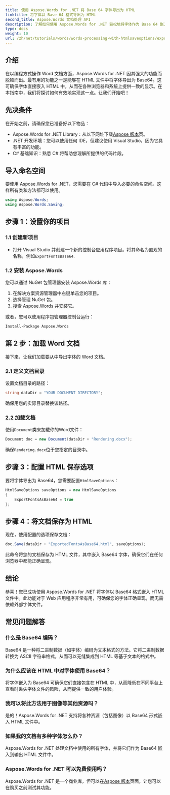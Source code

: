 ```yaml
---
title: 使用 Aspose.Words for .NET 将 Base 64 字体导出为 HTML
linktitle: 将字体以 Base 64 格式导出为 HTML
second_title: Aspose.Words 文档处理 API
description: 了解如何使用 Aspose.Words for .NET 轻松地将字体作为 Base 64 嵌入 HTML 文件中。本分步指南将帮助您确保在各种浏览器和平台上的字体显示一致。
type: docs
weight: 10
url: /zh/net/tutorials/words/words-processing-with-htmlsaveoptions/export-fonts-as-base-64-to-html/
---
```

## 介绍

在以编程方式操作 Word 文档方面，Aspose.Words for .NET 因其强大的功能而脱颖而出。最有用的功能之一是能够在 HTML 文件中将字体导出为 Base64。这可确保字体直接嵌入 HTML 中，从而在各种浏览器和系统上提供一致的显示。在本指南中，我们将探讨如何有效地实现这一点。让我们开始吧！

## 先决条件

在开始之前，请确保您已准备好以下物品：

-  Aspose.Words for .NET Library：从以下网址下载[Aspose 版本](https://releases.aspose.com/words/net/)页。
- .NET 开发环境：您可以使用任何 IDE，但建议使用 Visual Studio，因为它具有丰富的功能。
- C# 基础知识：熟悉 C# 将帮助您理解所提供的代码片段。

## 导入命名空间

要使用 Aspose.Words for .NET，您需要在 C# 代码中导入必要的命名空间。这样所有类和方法都可以使用。

```csharp
using Aspose.Words;
using Aspose.Words.Saving;
```

## 步骤 1：设置你的项目

### 1.1 创建新项目

- 打开 Visual Studio 并创建一个新的控制台应用程序项目。将其命名为直观的名称，例如`ExportFontsBase64`.

### 1.2 安装 Aspose.Words

您可以通过 NuGet 包管理器安装 Aspose.Words 库：

1. 在解决方案资源管理器中右键单击您的项目。
2. 选择管理 NuGet 包。
3. 搜索 Aspose.Words 并安装它。

或者，您可以使用程序包管理器控制台运行：

```bash
Install-Package Aspose.Words
```

## 第 2 步：加载 Word 文档

接下来，让我们加载要从中导出字体的 Word 文档。

### 2.1 定义文档目录

设置文档目录的路径：

```csharp
string dataDir = "YOUR DOCUMENT DIRECTORY";
```

确保用您的实际目录替换该路径。

### 2.2 加载文档

使用`Document`类来加载你的Word文件：

```csharp
Document doc = new Document(dataDir + "Rendering.docx");
```

确保`Rendering.docx`位于您指定的目录中。

## 步骤 3：配置 HTML 保存选项

要将字体导出为 Base64，您需要配置`HtmlSaveOptions`：

```csharp
HtmlSaveOptions saveOptions = new HtmlSaveOptions 
{ 
    ExportFontsAsBase64 = true 
};
```

## 步骤 4：将文档保存为 HTML

现在，使用配置的选项保存文档：

```csharp
doc.Save(dataDir + "ExportedFontsAsBase64.html", saveOptions);
```

此命令将您的文档保存为 HTML 文件，其中嵌入 Base64 字体，确保它们在任何浏览器中都能正确呈现。

## 结论

恭喜！您已成功使用 Aspose.Words for .NET 将字体以 Base64 格式嵌入 HTML 文件中。此功能对于 Web 应用程序非常有用，可确保您的字体正确呈现，而无需依赖外部字体文件。

## 常见问题解答

### 什么是 Base64 编码？

Base64 是一种将二进制数据（如字体）编码为文本格式的方法。它将二进制数据转换为 ASCII 字符串格式，从而可以无缝集成到 HTML 等基于文本的格式中。

### 为什么应该在 HTML 中对字体使用 Base64？

将字体嵌入为 Base64 可确保它们直接包含在 HTML 中，从而降低在不同平台上查看时丢失字体文件的风险，从而提供一致的用户体验。

### 我可以将此方法用于图像等其他资源吗？

是的！Aspose.Words for .NET 支持将各种资源（包括图像）以 Base64 形式嵌入 HTML 文件中。

### 如果我的文档有多种字体怎么办？

Aspose.Words for .NET 处理文档中使用的所有字体，并将它们作为 Base64 嵌入到输出 HTML 文件中。

### Aspose.Words for .NET 可以免费使用吗？

 Aspose.Words for .NET 是一个商业库，但可以在[Aspose 版本](https://releases.aspose.com/)页面，让您可以在购买之前测试其功能。